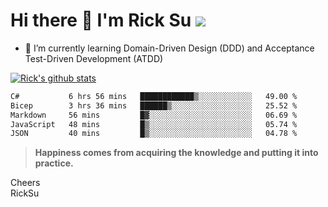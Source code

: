 # Hi there 👋 I'm Rick Su ![](https://komarev.com/ghpvc/?username=ricksu978)
<!--
**ricksu978/ricksu978** is a ✨ _special_ ✨ repository because its `README.md` (this file) appears on your GitHub profile.

Here are some ideas to get you started:

- 🔭 I’m currently working on ...
-->
- 🌱 I’m currently learning Domain-Driven Design (DDD) and Acceptance Test-Driven Development (ATDD)
<!--
- 👯 I’m looking to collaborate on ...
- 🤔 I’m looking for help with ...
- 💬 Ask me about ...
- 📫 How to reach me: ...
- 😄 Pronouns: ...
- ⚡ Fun fact: ...
-->
[![Rick's github stats](https://github-readme-stats.vercel.app/api?username=ricksu978&theme=dark)](https://github.com/ricksu978/ricksu978)

<!--START_SECTION:waka-->

```txt
C#           6 hrs 56 mins   ████████████▒░░░░░░░░░░░░   49.00 %
Bicep        3 hrs 36 mins   ██████▒░░░░░░░░░░░░░░░░░░   25.52 %
Markdown     56 mins         █▓░░░░░░░░░░░░░░░░░░░░░░░   06.69 %
JavaScript   48 mins         █▒░░░░░░░░░░░░░░░░░░░░░░░   05.74 %
JSON         40 mins         █▒░░░░░░░░░░░░░░░░░░░░░░░   04.78 %
```

<!--END_SECTION:waka-->

> **Happiness comes from acquiring the knowledge and putting it into practice.**

Cheers  
RickSu 
